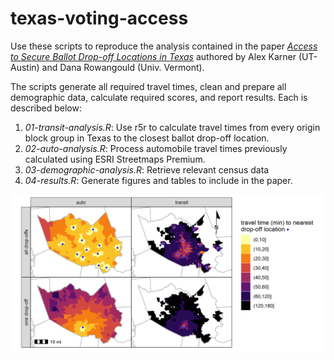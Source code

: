 # texas-voting-access

Use these scripts to reproduce the analysis contained in the paper [*Access to Secure Ballot Drop-off Locations in Texas*](https://findingspress.org/article/24080-access-to-secure-ballot-drop-off-locations-in-texas) authored by Alex Karner (UT-Austin) and Dana Rowangould (Univ. Vermont). 

The scripts generate all required travel times, clean and prepare all demographic data, calculate required scores, and report results. Each is described below:
1. *01-transit-analysis.R*: Use r5r to calculate travel times from every origin block group in Texas to the closest ballot drop-off location. 
2. *02-auto-analysis.R*: Process automobile travel times previously calculated using ESRI Streetmaps Premium. 
3. *03-demographic-analysis.R*: Retrieve relevant census data 
4. *04-results.R*: Generate figures and tables to include in the paper. 

![Harris County results](/output/Fig1_HarrisTimes.png)